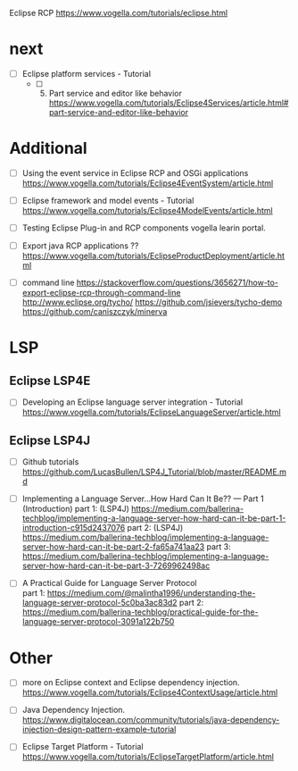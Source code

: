 Eclipse RCP
https://www.vogella.com/tutorials/eclipse.html

# next
- [ ] Eclipse platform services - Tutorial
	- [ ] 5. Part service and editor like behavior
		https://www.vogella.com/tutorials/Eclipse4Services/article.html#part-service-and-editor-like-behavior

# Additional
- [ ] Using the event service in Eclipse RCP and OSGi applications
	https://www.vogella.com/tutorials/Eclipse4EventSystem/article.html
	
- [ ] Eclipse framework and model events - Tutorial
	https://www.vogella.com/tutorials/Eclipse4ModelEvents/article.html

- [ ] Testing Eclipse Plug-in and RCP components
	 vogella learin portal.

- [ ] Export java RCP applications ??
	https://www.vogella.com/tutorials/EclipseProductDeployment/article.html

- [ ] command line
	https://stackoverflow.com/questions/3656271/how-to-export-eclipse-rcp-through-command-line
	http://www.eclipse.org/tycho/
	https://github.com/jsievers/tycho-demo
	https://github.com/caniszczyk/minerva
	
# LSP
## Eclipse LSP4E 
- [ ] Developing an Eclipse language server integration - Tutorial
	https://www.vogella.com/tutorials/EclipseLanguageServer/article.html

## Eclipse LSP4J
- [ ] Github tutorials
	https://github.com/LucasBullen/LSP4J_Tutorial/blob/master/README.md

- [ ] Implementing a Language Server…How Hard Can It Be?? — Part 1 (Introduction)
	part 1: (LSP4J) https://medium.com/ballerina-techblog/implementing-a-language-server-how-hard-can-it-be-part-1-introduction-c915d2437076
	part 2: (LSP4J) https://medium.com/ballerina-techblog/implementing-a-language-server-how-hard-can-it-be-part-2-fa65a741aa23
	part 3: https://medium.com/ballerina-techblog/implementing-a-language-server-how-hard-can-it-be-part-3-7269962498ac

- [ ] A Practical Guide for Language Server Protocol	
	part 1: https://medium.com/@malintha1996/understanding-the-language-server-protocol-5c0ba3ac83d2
	part 2: https://medium.com/ballerina-techblog/practical-guide-for-the-language-server-protocol-3091a122b750

# Other
- [ ] more on Eclipse context and Eclipse dependency injection.
	https://www.vogella.com/tutorials/Eclipse4ContextUsage/article.html
	
- [ ] Java Dependency Injection.
	https://www.digitalocean.com/community/tutorials/java-dependency-injection-design-pattern-example-tutorial
	 
	 
- [ ] Eclipse Target Platform - Tutorial
	https://www.vogella.com/tutorials/EclipseTargetPlatform/article.html
